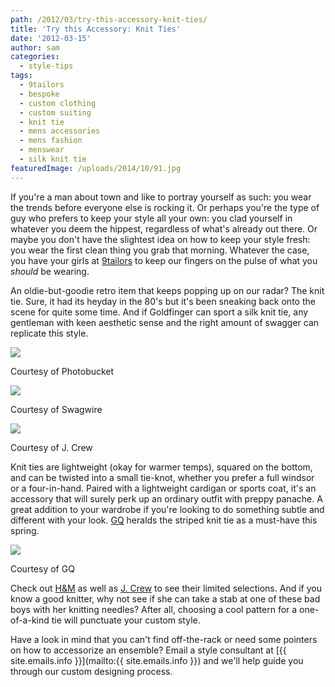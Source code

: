 ```yaml
---
path: /2012/03/try-this-accessory-knit-ties/
title: 'Try this Accessory: Knit Ties'
date: '2012-03-15'
author: sam
categories:
  - style-tips
tags:
  - 9tailors
  - bespoke
  - custom clothing
  - custom suiting
  - knit tie
  - mens accessories
  - mens fashion
  - menswear
  - silk knit tie
featuredImage: /uploads/2014/10/91.jpg
---
```

If you're a man about town and like to portray yourself as such: you wear the trends before everyone else is rocking it. Or perhaps you're the type of guy who prefers to keep your style all your own: you clad yourself in whatever you deem the hippest, regardless of what's already out there. Or maybe you don't have the slightest idea on how to keep your style fresh: you wear the first clean thing you grab that morning. Whatever the case, you have your girls at [9tailors](http://9tailors.com/) to keep our fingers on the pulse of what you _should_ be wearing.

An oldie-but-goodie retro item that keeps popping up on our radar? The knit tie. Sure, it had its heyday in the 80's but it's been sneaking back onto the scene for quite some time. And if Goldfinger can sport a silk knit tie, any gentleman with keen aesthetic sense and the right amount of swagger can replicate this style.

[![](http://2.bp.blogspot.com/-6v9O2ScgRGE/T2EpGJ4xPEI/AAAAAAAAACg/E8WcJK57heU/s320/Gf_silkbrownknittie.jpg)](http://2.bp.blogspot.com/-6v9O2ScgRGE/T2EpGJ4xPEI/AAAAAAAAACg/E8WcJK57heU/s1600/Gf_silkbrownknittie.jpg)

Courtesy of Photobucket

[![](http://1.bp.blogspot.com/-JQJGpiDCr-8/T2EoWi0lD5I/AAAAAAAAACY/Dgl-Cpjr_Co/s320/suit+combo.jpg)](http://1.bp.blogspot.com/-JQJGpiDCr-8/T2EoWi0lD5I/AAAAAAAAACY/Dgl-Cpjr_Co/s1600/suit+combo.jpg)

Courtesy of Swagwire

[![](http://4.bp.blogspot.com/-Y9Za1tZqLRc/T2En2vhHusI/AAAAAAAAACQ/cAWAH3QOuD0/s1600/75460.jpg)](http://4.bp.blogspot.com/-Y9Za1tZqLRc/T2En2vhHusI/AAAAAAAAACQ/cAWAH3QOuD0/s1600/75460.jpg)

Courtesy of J. Crew

Knit ties are lightweight (okay for warmer temps), squared on the bottom, and can be twisted into a small tie-knot, whether you prefer a full windsor or a four-in-hand. Paired with a lightweight cardigan or sports coat, it's an accessory that will surely perk up an ordinary outfit with preppy panache. A great addition to your wardrobe if you're looking to do something subtle and different with your look. [GQ](http://www.gq.com/style/wear-it-now/201203/jim-moore-spring-trend-report-photos#slide=15) heralds the striped knit tie as a must-have this spring.

[![](http://4.bp.blogspot.com/-ZDQBdRX6FjI/T2EjYraZOlI/AAAAAAAAABg/-CVgPUs5xBE/s320/knit-pack-bandofoutsiders.jpg)](http://4.bp.blogspot.com/-ZDQBdRX6FjI/T2EjYraZOlI/AAAAAAAAABg/-CVgPUs5xBE/s1600/knit-pack-bandofoutsiders.jpg)

Courtesy of GQ

Check out [H&M](http://www.hm.com/us/product/98480?article=98480-C#article=98480-C) as well as [J. Crew](http://www.jcrew.com/mens_category/tiesandpocketsquares.jsp?FOLDER%3C%3Efolder_id=2534374302023683&bmUID=1331766740149) to see their limited selections. And if you know a good knitter, why not see if she can take a stab at one of these bad boys with her knitting needles? After all, choosing a cool pattern for a one-of-a-kind tie will punctuate your custom style.

Have a look in mind that you can't find off-the-rack or need some pointers on how to accessorize an ensemble? Email a style consultant at [{{ site.emails.info }}](mailto:{{ site.emails.info }}) and we'll help guide you through our custom designing process.